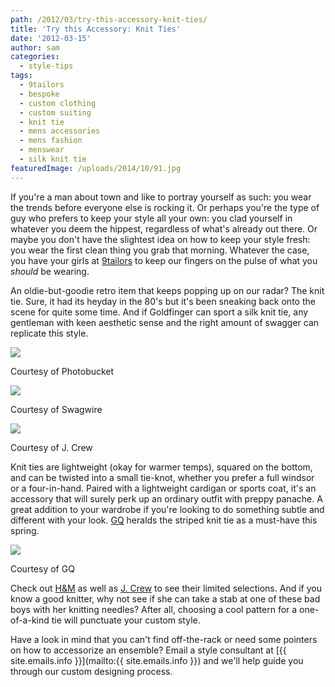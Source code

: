 ```yaml
---
path: /2012/03/try-this-accessory-knit-ties/
title: 'Try this Accessory: Knit Ties'
date: '2012-03-15'
author: sam
categories:
  - style-tips
tags:
  - 9tailors
  - bespoke
  - custom clothing
  - custom suiting
  - knit tie
  - mens accessories
  - mens fashion
  - menswear
  - silk knit tie
featuredImage: /uploads/2014/10/91.jpg
---
```

If you're a man about town and like to portray yourself as such: you wear the trends before everyone else is rocking it. Or perhaps you're the type of guy who prefers to keep your style all your own: you clad yourself in whatever you deem the hippest, regardless of what's already out there. Or maybe you don't have the slightest idea on how to keep your style fresh: you wear the first clean thing you grab that morning. Whatever the case, you have your girls at [9tailors](http://9tailors.com/) to keep our fingers on the pulse of what you _should_ be wearing.

An oldie-but-goodie retro item that keeps popping up on our radar? The knit tie. Sure, it had its heyday in the 80's but it's been sneaking back onto the scene for quite some time. And if Goldfinger can sport a silk knit tie, any gentleman with keen aesthetic sense and the right amount of swagger can replicate this style.

[![](http://2.bp.blogspot.com/-6v9O2ScgRGE/T2EpGJ4xPEI/AAAAAAAAACg/E8WcJK57heU/s320/Gf_silkbrownknittie.jpg)](http://2.bp.blogspot.com/-6v9O2ScgRGE/T2EpGJ4xPEI/AAAAAAAAACg/E8WcJK57heU/s1600/Gf_silkbrownknittie.jpg)

Courtesy of Photobucket

[![](http://1.bp.blogspot.com/-JQJGpiDCr-8/T2EoWi0lD5I/AAAAAAAAACY/Dgl-Cpjr_Co/s320/suit+combo.jpg)](http://1.bp.blogspot.com/-JQJGpiDCr-8/T2EoWi0lD5I/AAAAAAAAACY/Dgl-Cpjr_Co/s1600/suit+combo.jpg)

Courtesy of Swagwire

[![](http://4.bp.blogspot.com/-Y9Za1tZqLRc/T2En2vhHusI/AAAAAAAAACQ/cAWAH3QOuD0/s1600/75460.jpg)](http://4.bp.blogspot.com/-Y9Za1tZqLRc/T2En2vhHusI/AAAAAAAAACQ/cAWAH3QOuD0/s1600/75460.jpg)

Courtesy of J. Crew

Knit ties are lightweight (okay for warmer temps), squared on the bottom, and can be twisted into a small tie-knot, whether you prefer a full windsor or a four-in-hand. Paired with a lightweight cardigan or sports coat, it's an accessory that will surely perk up an ordinary outfit with preppy panache. A great addition to your wardrobe if you're looking to do something subtle and different with your look. [GQ](http://www.gq.com/style/wear-it-now/201203/jim-moore-spring-trend-report-photos#slide=15) heralds the striped knit tie as a must-have this spring.

[![](http://4.bp.blogspot.com/-ZDQBdRX6FjI/T2EjYraZOlI/AAAAAAAAABg/-CVgPUs5xBE/s320/knit-pack-bandofoutsiders.jpg)](http://4.bp.blogspot.com/-ZDQBdRX6FjI/T2EjYraZOlI/AAAAAAAAABg/-CVgPUs5xBE/s1600/knit-pack-bandofoutsiders.jpg)

Courtesy of GQ

Check out [H&M](http://www.hm.com/us/product/98480?article=98480-C#article=98480-C) as well as [J. Crew](http://www.jcrew.com/mens_category/tiesandpocketsquares.jsp?FOLDER%3C%3Efolder_id=2534374302023683&bmUID=1331766740149) to see their limited selections. And if you know a good knitter, why not see if she can take a stab at one of these bad boys with her knitting needles? After all, choosing a cool pattern for a one-of-a-kind tie will punctuate your custom style.

Have a look in mind that you can't find off-the-rack or need some pointers on how to accessorize an ensemble? Email a style consultant at [{{ site.emails.info }}](mailto:{{ site.emails.info }}) and we'll help guide you through our custom designing process.